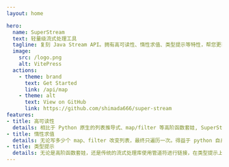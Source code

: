 ```yaml
---
layout: home

hero:
  name: SuperStream
  text: 轻量级流式处理工具
  tagline: 复刻 Java Stream API。拥有高可读性、惰性求值、类型提示等特性，帮您更轻松地处理列表
  image:
    src: /logo.png
    alt: VitePress
  actions:
    - theme: brand
      text: Get Started
      link: /api/map
    - theme: alt
      text: View on GitHub
      link: https://github.com/shimada666/super-stream
features:
- title: 高可读性
  details: 相比于 Python 原生的列表推导式、map/filter 等高阶函数套娃, SuperStream 能让你用流式 API 更清晰的处理代码。
- title: 惰性求值
  details: 无论写多少个 map、filter 改变列表，最终只遍历一次。得益于 python 自身特性，让我们能很简单地实现惰性求值。
- title: 类型提示
  details: 无论是高阶函数套娃，还是传统的流式处理库使用管道符进行链接，在类型提示上都做的不好。使用 SuperStream, 能够轻松地拥有类型提示。
---
```

